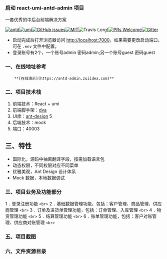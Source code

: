 ### 启动 react-umi-antd-admin 项目

一套优秀的中后台前端解决方案

[![antd](https://img.shields.io/badge/antd-^3.10.0-blue.svg?style=flat-square)](https://github.com/ant-design/ant-design)[![umi](https://img.shields.io/badge/umi-^2.2.1-orange.svg?style=flat-square)](https://github.com/umijs/umi)[![GitHub issues](https://img.shields.io/github/issues/zuiidea/antd-admin.svg?style=flat-square)](https://github.com/zuiidea/antd-admin/issues)[![MIT](https://img.shields.io/dub/l/vibe-d.svg?style=flat-square)](http://opensource.org/licenses/MIT)![Travis (.org)](https://img.shields.io/travis/zuiidea/antd-admin.svg)[![PRs Welcome](https://img.shields.io/badge/PRs-welcome-brightgreen.svg?style=flat-square)](https://github.com/zuiidea/antd-admin/pulls)[![Gitter](https://img.shields.io/gitter/room/antd-admin/antd-admin.svg)](https://gitter.im/antd-admin/antd-admin)

* 启动完成后打开浏览器访问 [http://localhost:7000](http://localhost:7000)，如果需要更改启动端口，可在 `.env` 文件中配置。
* 登录账号有2个，一个账号admin 密码admin;另一个账号guest 密码guest

### 一、在线地址参考

        **[在线演示](https://antd-admin.zuiidea.com)**

### 二、项目技术栈

1. 前端技术：React + umi
2. 前端脚手架：[dva](https://github.com/dvajs/dva)
3. UI库：[ant-design](https://github.com/ant-design/ant-design) 5
4. 后端技术：mock
5. 端口：40003

## 三、特性

- 国际化，源码中抽离翻译字段，按需加载语言包
- 动态权限，不同权限对应不同菜单
- 优雅美观，Ant Design 设计体系
- Mock 数据，本地数据调试

### 三、项目业务及功能部分

1 `.` 登录注册功能 `<br>`
2 `.` 基础数据管理功能，包括：客户管理、商品管理、供应商管理 `<br>`
3 `.` 订单及进货单管理功能，包括：订单管理、入库管理 `<br>`
4 `.` 物资管理功能 `<br>`
5 `.` 结算管理功能 `<br>`
6 `.` 账单管理功能，包括：客户对账管理、供应商对账管理 `<br>`

### 五、项目截图

### 六、文件资源目录
